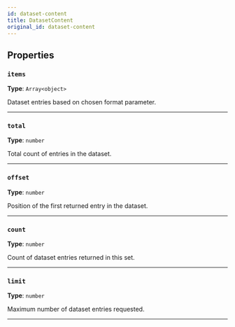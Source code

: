```yaml
---
id: dataset-content
title: DatasetContent
original_id: dataset-content
---
```


<a name="datasetcontent"></a>

## Properties

### `items`

**Type**: `Array<object>`

Dataset entries based on chosen format parameter.

---

### `total`

**Type**: `number`

Total count of entries in the dataset.

---

### `offset`

**Type**: `number`

Position of the first returned entry in the dataset.

---

### `count`

**Type**: `number`

Count of dataset entries returned in this set.

---

### `limit`

**Type**: `number`

Maximum number of dataset entries requested.

---
